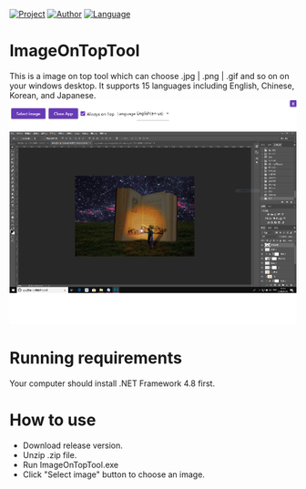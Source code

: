 [![Project](https://img.shields.io/badge/Project-ImageOnTopTool-%23ff69b4)](https://github.com/Gioone/ImageOnTopTool) [![Author](https://img.shields.io/badge/Author-Gioone-blue)]() [![Language](https://img.shields.io/badge/Language-C%23-blueviolet)]()
# ImageOnTopTool
This is a image on top tool which can choose .jpg | .png | .gif and so on on your windows desktop. It supports 15 languages including English, Chinese, Korean, and Japanese.
![image](https://github.com/Gioone/ImageOnTopTool/blob/master/ImageOnTopTool/ProjectImage/ProjectImage.png)

# Running requirements
Your computer should install .NET Framework 4.8 first.

# How to use
* Download release version.
* Unzip .zip file.
* Run ImageOnTopTool.exe
* Click "Select image" button to choose an image.
